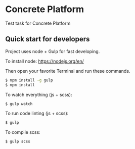# Concrete Platform
Test task for Concrete Platform

## Quick start for developers
Project uses node + Gulp for fast developing.

To install node: https://nodejs.org/en/

Then open your favorite Terminal and run these commands.

```sh
$ npm install -g gulp
$ npm install
```

To watch everything (js + scss):
```sh
$ gulp watch
```

To run code linting (js + scss):
```sh
$ gulp
```

To compile scss:
```sh
$ gulp scss
```